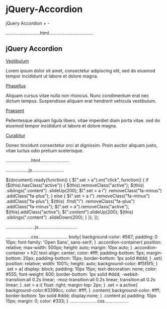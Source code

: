 # jQuery-Accordion
jQuery Accordion + -

...........................html...................................


<div class="accordion-container">
  <h2>jQuery Accordion</h2>
  <div class="set">
    <a href="#">
      Vestibulum 
      <i class="fa fa-plus"></i>
    </a>
    <div class="content">
      <p>Lorem ipsum dolor sit amet, consectetur adipiscing elit, sed do eiusmod tempor incididunt ut labore et dolore magna.</p>
    </div>
  </div>
  <div class="set">
    <a href="#">
      Phasellus 
      <i class="fa fa-plus"></i>
    </a>
    <div class="content">
      <p> Aliquam cursus vitae nulla non rhoncus. Nunc condimentum erat nec dictum tempus. Suspendisse aliquam erat hendrerit vehicula vestibulum.</p>
    </div>
  </div>
  <div class="set">
    <a href="#">
      Praesent 
      <i class="fa fa-plus"></i>
    </a>
    <div class="content">
      <p>Pellentesque aliquam ligula libero, vitae imperdiet diam porta vitae. sed do eiusmod tempor incididunt ut labore et dolore magna.</p>
    </div>
  </div>
  <div class="set">
    <a href="#">
      Curabitur 
      <i class="fa fa-plus"></i> 
    </a>
    <div class="content">
      <p> Donec tincidunt consectetur orci at dignissim. Proin auctor aliquam justo, vitae luctus odio pretium scelerisque. </p>
    </div>
  </div>
</div>
....................html.......................

..................js.........................

$(document).ready(function() {
  $(".set > a").on("click", function() {
    if ($(this).hasClass("active")) {
      $(this).removeClass("active");
      $(this)
        .siblings(".content")
        .slideUp(200);
      $(".set > a i")
        .removeClass("fa-minus")
        .addClass("fa-plus");
    } else {
      $(".set > a i")
        .removeClass("fa-minus")
        .addClass("fa-plus");
      $(this)
        .find("i")
        .removeClass("fa-plus")
        .addClass("fa-minus");
      $(".set > a").removeClass("active");
      $(this).addClass("active");
      $(".content").slideUp(200);
      $(this)
        .siblings(".content")
        .slideDown(200);
    }
  });
});

.......................js...............................

....................css.......................
body{
  background-color: #567;
  padding: 0 10px;
  font-family: 'Open Sans', sans-serif;
}
.accordion-container{
  position: relative;
  max-width: 500px;
  height: auto;
  margin: 10px auto;
}
.accordion-container > h2{
  text-align: center;
  color: #fff;
  padding-bottom: 5px;
  margin-bottom: 20px;
  padding-bottom: 15px;
  border-bottom: 1px solid #ddd;
}
.set{
  position: relative;
  width: 100%;
  height: auto;
  background-color: #f5f5f5;
}
.set > a{
  display: block;
  padding: 10px 15px;
  text-decoration: none;
  color: #555;
  font-weight: 600;
  border-bottom: 1px solid #ddd;
  -webkit-transition:all 0.2s linear;
  -moz-transition:all 0.2s linear;
  transition:all 0.2s linear;
}
.set > a i{
  float: right;
  margin-top: 2px;
}
.set > a.active{
  background-color:#3399cc;
  color: #fff;
}
.content{
  background-color: #fff;
  border-bottom: 1px solid #ddd;
  display:none;
}
.content p{
  padding: 10px 15px;
  margin: 0;
  color: #333;
}
......................css...................
